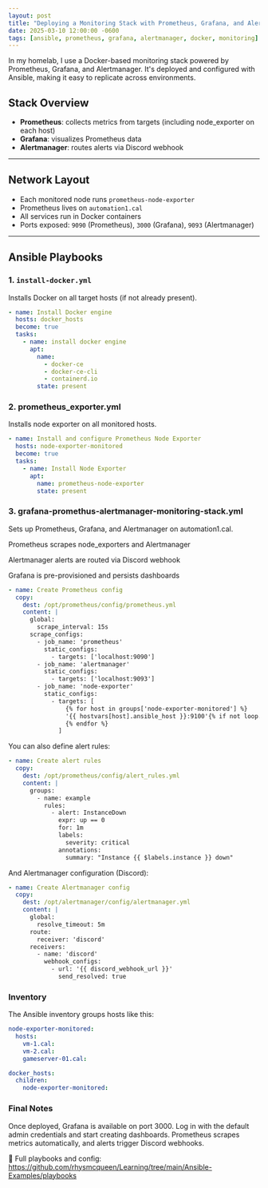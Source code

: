 ```yaml
---
layout: post
title: "Deploying a Monitoring Stack with Prometheus, Grafana, and Alertmanager"
date: 2025-03-10 12:00:00 -0600
tags: [ansible, prometheus, grafana, alertmanager, docker, monitoring]
---
```


In my homelab, I use a Docker-based monitoring stack powered by Prometheus, Grafana, and Alertmanager. It's deployed and configured with Ansible, making it easy to replicate across environments.

## Stack Overview

- **Prometheus**: collects metrics from targets (including node_exporter on each host)
- **Grafana**: visualizes Prometheus data
- **Alertmanager**: routes alerts via Discord webhook

---

## Network Layout

- Each monitored node runs `prometheus-node-exporter`
- Prometheus lives on `automation1.cal`
- All services run in Docker containers
- Ports exposed: `9090` (Prometheus), `3000` (Grafana), `9093` (Alertmanager)

---

## Ansible Playbooks

### 1. `install-docker.yml`

Installs Docker on all target hosts (if not already present).

```yaml
- name: Install Docker engine
  hosts: docker_hosts
  become: true
  tasks:
    - name: install docker engine
      apt:
        name: 
          - docker-ce 
          - docker-ce-cli 
          - containerd.io
        state: present
```

### 2. prometheus_exporter.yml
Installs node exporter on all monitored hosts.

```yaml
- name: Install and configure Prometheus Node Exporter
  hosts: node-exporter-monitored
  become: true
  tasks:
    - name: Install Node Exporter
      apt:
        name: prometheus-node-exporter
        state: present
```
### 3. grafana-promethus-alertmanager-monitoring-stack.yml
Sets up Prometheus, Grafana, and Alertmanager on automation1.cal.

Prometheus scrapes node_exporters and Alertmanager

Alertmanager alerts are routed via Discord webhook

Grafana is pre-provisioned and persists dashboards

```yaml
- name: Create Prometheus config
  copy:
    dest: /opt/prometheus/config/prometheus.yml
    content: |
      global:
        scrape_interval: 15s
      scrape_configs:
        - job_name: 'prometheus'
          static_configs:
            - targets: ['localhost:9090']
        - job_name: 'alertmanager'
          static_configs:
            - targets: ['localhost:9093']
        - job_name: 'node-exporter'
          static_configs:
            - targets: [
                {% for host in groups['node-exporter-monitored'] %}
                '{{ hostvars[host].ansible_host }}:9100'{% if not loop.last %},{% endif %}
                {% endfor %}
              ]
```
You can also define alert rules:

```yaml
- name: Create alert rules
  copy:
    dest: /opt/prometheus/config/alert_rules.yml
    content: |
      groups:
        - name: example
          rules:
            - alert: InstanceDown
              expr: up == 0
              for: 1m
              labels:
                severity: critical
              annotations:
                summary: "Instance {{ $labels.instance }} down"
```
And Alertmanager configuration (Discord):

```yaml
- name: Create Alertmanager config
  copy:
    dest: /opt/alertmanager/config/alertmanager.yml
    content: |
      global:
        resolve_timeout: 5m
      route:
        receiver: 'discord'
      receivers:
        - name: 'discord'
          webhook_configs:
            - url: '{{ discord_webhook_url }}'
              send_resolved: true
```
### Inventory
The Ansible inventory groups hosts like this:

```yaml
node-exporter-monitored:
  hosts:
    vm-1.cal:
    vm-2.cal:
    gameserver-01.cal:

docker_hosts:
  children:
    node-exporter-monitored:
```
### Final Notes
Once deployed, Grafana is available on port 3000. Log in with the default admin credentials and start creating dashboards. Prometheus scrapes metrics automatically, and alerts trigger Discord webhooks.

📁 Full playbooks and config:
https://github.com/rhysmcqueen/Learning/tree/main/Ansible-Examples/playbooks